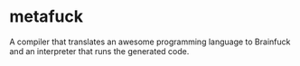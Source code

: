 metafuck
========

A compiler that translates an awesome programming language to Brainfuck and an interpreter that runs the generated code.
